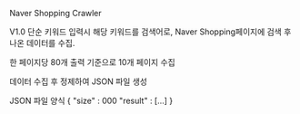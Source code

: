 Naver Shopping Crawler

V1.0
단순 키워드 입력시 해당 키워드를 검색어로, Naver Shopping페이지에 검색 후 나온 데이터를 수집. 

한 페이지당 80개 출력 기준으로 10개 페이지 수집

데이터 수집 후 정제하여 JSON 파일 생성

JSON 파일 양식
{
    "size" : 000
    "result" : [...]
}